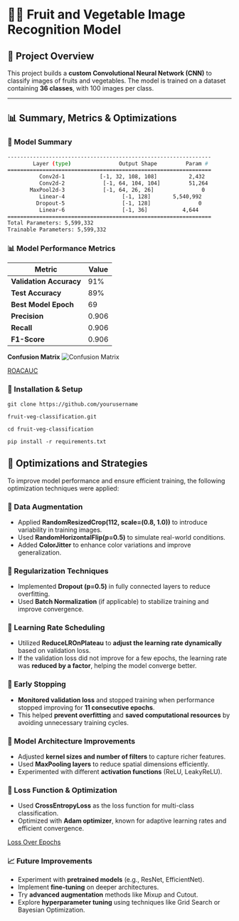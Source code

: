 # 🍎🥦 Fruit and Vegetable Image Recognition Model  

## 📌 Project Overview  
This project builds a **custom Convolutional Neural Network (CNN)** to classify images of fruits and vegetables. The model is trained on a dataset containing **36 classes**, with 100 images per class.  

---

## 📊 Summary, Metrics & Optimizations  

### **📝 Model Summary**  

```bash
----------------------------------------------------------------
        Layer (type)               Output Shape         Param #
================================================================
          Conv2d-1           [-1, 32, 108, 108]          2,432
          Conv2d-2            [-1, 64, 104, 104]         51,264
       MaxPool2d-3            [-1, 64, 26, 26]               0
          Linear-4                  [-1, 128]       5,540,992
         Dropout-5                  [-1, 128]               0
          Linear-6                  [-1, 36]           4,644
================================================================
Total Parameters: 5,599,332  
Trainable Parameters: 5,599,332  
```

### 📊 Model Performance Metrics  

| Metric                 | Value |
|------------------------|-------|
| **Validation Accuracy** | 91%   |
| **Test Accuracy**      | 89%   |
| **Best Model Epoch**   | 69    |
| **Precision**          | 0.906   |
| **Recall**             | 0.906    |
| **F1-Score**          | 0.906    |
 **Confusion Matrix**    ![Confusion Matrix](results/ConfusionMatrix.png.png) 

[ROACAUC](results/RocCurve.png)

### 🚀 Installation & Setup
```git clone https://github.com/yourusername```

```fruit-veg-classification.git```

```cd fruit-veg-classification```

```pip install -r requirements.txt```

## 🚀 Optimizations and Strategies  

To improve model performance and ensure efficient training, the following optimization techniques were applied:  

### 🔹 Data Augmentation  
- Applied **RandomResizedCrop(112, scale=(0.8, 1.0))** to introduce variability in training images.  
- Used **RandomHorizontalFlip(p=0.5)** to simulate real-world conditions.  
- Added **ColorJitter** to enhance color variations and improve generalization.  

### 🔹 Regularization Techniques  
- Implemented **Dropout (p=0.5)** in fully connected layers to reduce overfitting.  
- Used **Batch Normalization** (if applicable) to stabilize training and improve convergence.  

### 🔹 Learning Rate Scheduling  
- Utilized **ReduceLROnPlateau** to **adjust the learning rate dynamically** based on validation loss.  
- If the validation loss did not improve for a few epochs, the learning rate was **reduced by a factor**, helping the model converge better.  

### 🔹 Early Stopping  
- **Monitored validation loss** and stopped training when performance stopped improving for **11 consecutive epochs**.  
- This helped **prevent overfitting** and **saved computational resources** by avoiding unnecessary training cycles.  

### 🔹 Model Architecture Improvements  
- Adjusted **kernel sizes and number of filters** to capture richer features.  
- Used **MaxPooling layers** to reduce spatial dimensions efficiently.  
- Experimented with different **activation functions** (ReLU, LeakyReLU).  

### 🔹 Loss Function & Optimization  
- Used **CrossEntropyLoss** as the loss function for multi-class classification.  
- Optimized with **Adam optimizer**, known for adaptive learning rates and efficient convergence.  

[Loss Over Epochs](results/LossEachEpoch.png.png) 

### 📈 Future Improvements  
- Experiment with **pretrained models** (e.g., ResNet, EfficientNet).  
- Implement **fine-tuning** on deeper architectures.  
- Try **advanced augmentation** methods like Mixup and Cutout.  
- Explore **hyperparameter tuning** using techniques like Grid Search or Bayesian Optimization.  
